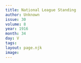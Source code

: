 ```yaml
---
title: National League Standing
author: Unknown
issue: 30
volume: 8
year: 1916
month: 34
day: V
tags:
layout: page.njk
image:
---
```


